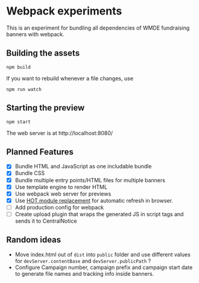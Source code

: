 # Webpack experiments

This is an experiment for bundling all dependencies of WMDE fundraising banners with webpack.

## Building the assets

    npm build

If you want to rebuild whenever a file changes, use

    npm run watch

## Starting the preview

    npm start

The web server is at http://localhost:8080/

## Planned Features
- [x] Bundle HTML and JavaScript as one includable bundle
- [x] Bundle CSS
- [x] Bundle multiple entry points/HTML files for multiple banners
- [x] Use template engine to render HTML
- [x] Use webpack web server for previews
- [x] Use [HOT module replacement](https://webpack.js.org/guides/hot-module-replacement/) for automatic refresh in browser.
- [ ] Add production config for webpack
- [ ] Create upload plugin that wraps the generated JS in script tags and sends it to CentralNotice

## Random ideas
* Move index.html out of `dist` into `public` folder and use different values for `devServer.contentBase` and `devServer.publicPath` ?
* Configure Campaign number, campaign prefix and campaign start date to generate file names and tracking info inside banners.
